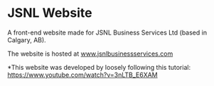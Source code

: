 # JSNL Website

A front-end website made for JSNL Business Services Ltd (based in Calgary, AB).

The website is hosted at www.jsnlbusinessservices.com

*This website was developed by loosely following this tutorial: https://www.youtube.com/watch?v=3nLTB_E6XAM